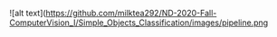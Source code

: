 ![alt text](https://github.com/milktea292/ND-2020-Fall-ComputerVision_I/Simple_Objects_Classification/images/pipeline.png
